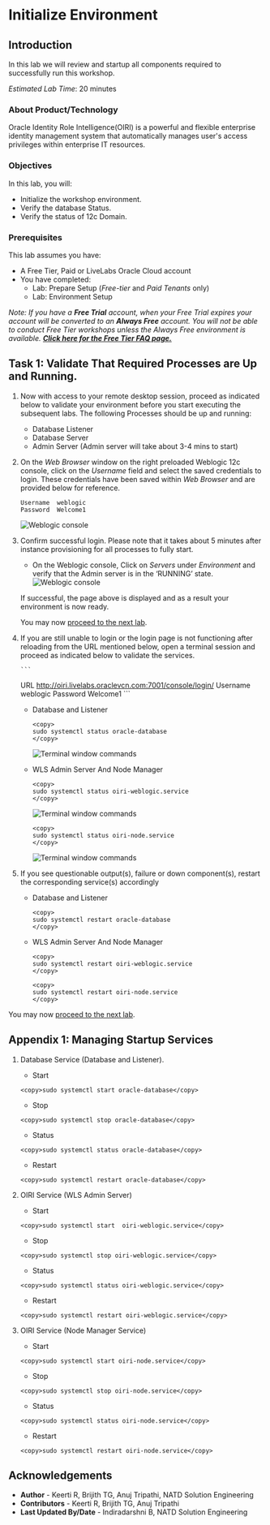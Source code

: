 # Initialize Environment

## Introduction

In this lab we will review and startup all components required to successfully run this workshop.

*Estimated Lab Time*: 20 minutes

### About Product/Technology
Oracle Identity Role Intelligence(OIRI) is a powerful and flexible enterprise identity management system that automatically manages user's access privileges within enterprise IT resources.

### Objectives

In this lab, you will:
* Initialize the workshop environment.
* Verify the database Status.
* Verify the status of 12c Domain.

### Prerequisites
This lab assumes you have:
- A Free Tier, Paid or LiveLabs Oracle Cloud account
- You have completed:
    - Lab: Prepare Setup (*Free-tier* and *Paid Tenants* only)
    - Lab: Environment Setup

*Note: If you have a **Free Trial** account, when your Free Trial expires your account will be converted to an **Always Free** account. You will not be able to conduct Free Tier workshops unless the Always Free environment is available. **[Click here for the Free Tier FAQ page.](https://www.oracle.com/cloud/free/faq.html)***


## Task 1: Validate That Required Processes are Up and Running.
1. Now with access to your remote desktop session, proceed as indicated below to validate your environment before you start executing the subsequent labs. The following Processes should be up and running:

    - Database Listener
    - Database Server
    - Admin Server (Admin server will take about 3-4 mins to start)

2. On the *Web Browser* window on the right preloaded Weblogic 12c console, click on the *Username* field and select the saved credentials to login. These credentials have been saved within *Web Browser* and are provided below for reference.

    ```
    Username  weblogic
    Password  Welcome1
    ```

    ![Weblogic console](images/oiri-vnc.png " ")

3. Confirm successful login. Please note that it takes about 5 minutes after instance provisioning for all processes to fully start.
    - On the Weblogic console, Click on *Servers* under *Environment* and verify that the Admin server is in the ‘RUNNING’ state.
    ![Weblogic console](images/oiri-landing.png " ")

    If successful, the page above is displayed and as a result your environment is now ready.  

    You may now [proceed to the next lab](#next).

4. If you are still unable to login or the login page is not functioning after reloading from the URL mentioned below, open a terminal  session and proceed as indicated below to validate the services.

       ```
      URL       http://oiri.livelabs.oraclevcn.com:7001/console/login/
      Username  weblogic
      Password  Welcome1
       ```
      

    - Database and Listener

      ```
      <copy>
      sudo systemctl status oracle-database
      </copy>
      ```
      ![Terminal window commands](images/4-db.png " ")

    - WLS Admin Server And Node Manager

      ```
      <copy>
      sudo systemctl status oiri-weblogic.service
      </copy>
      ```
      ![Terminal window commands](images/oiri-wls-service.png " ")

      ```
      <copy>
      sudo systemctl status oiri-node.service
      </copy>
      ```
      ![Terminal window commands](images/oiri-node-service.png " ")

5. If you see questionable output(s), failure or down component(s), restart the corresponding service(s) accordingly

    - Database and Listener

      ```
      <copy>
      sudo systemctl restart oracle-database
      </copy>
      ```

    - WLS Admin Server And Node Manager

      ```
      <copy>
      sudo systemctl restart oiri-weblogic.service
      </copy>
      ```
      ```
      <copy>
      sudo systemctl restart oiri-node.service
      </copy>
      ```

You may now [proceed to the next lab](#next).

## Appendix 1: Managing Startup Services

1. Database Service (Database and Listener).

    - Start

    ```
    <copy>sudo systemctl start oracle-database</copy>
    ```

    - Stop

    ```
    <copy>sudo systemctl stop oracle-database</copy>
    ```

    - Status

    ```
    <copy>sudo systemctl status oracle-database</copy>
    ```

    - Restart

    ```
    <copy>sudo systemctl restart oracle-database</copy>
    ```
    
2. OIRI Service (WLS Admin Server)

    - Start

    ```
    <copy>sudo systemctl start  oiri-weblogic.service</copy>
    ```

    - Stop

    ```
    <copy>sudo systemctl stop oiri-weblogic.service</copy>
    ```

    - Status

    ```
    <copy>sudo systemctl status oiri-weblogic.service</copy>
    ```

    - Restart

    ```
    <copy>sudo systemctl restart oiri-weblogic.service</copy>
    ```

3. OIRI Service (Node Manager Service)

    - Start

    ```
    <copy>sudo systemctl start oiri-node.service</copy>
    ```

    - Stop

    ```
    <copy>sudo systemctl stop oiri-node.service</copy>
    ```

    - Status

    ```
    <copy>sudo systemctl status oiri-node.service</copy>
    ```

    - Restart

    ```
    <copy>sudo systemctl restart oiri-node.service</copy>
    ```

## Acknowledgements
* **Author** - Keerti R, Brijith TG, Anuj Tripathi, NATD Solution Engineering
* **Contributors** -  Keerti R, Brijith TG, Anuj Tripathi
* **Last Updated By/Date** - Indiradarshni B, NATD Solution Engineering
